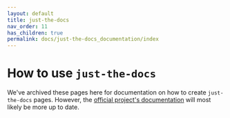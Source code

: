 ```yaml
---
layout: default
title: just-the-docs
nav_order: 11
has_children: true
permalink: docs/just-the-docs_documentation/index
---
```


# How to use `just-the-docs`

We've archived these pages here for documentation on how to create `just-the-docs` pages. However, the [official project's documentation](https://pmarsceill.github.io/just-the-docs/) will most likely be more up to date.
